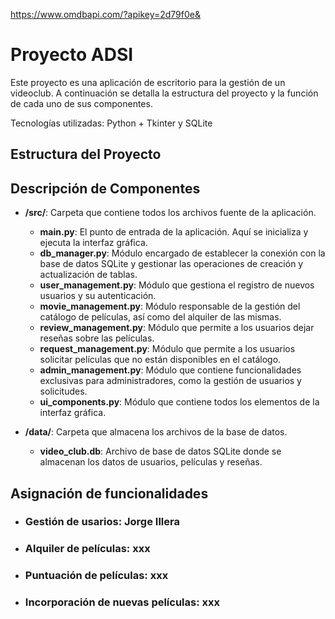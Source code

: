 https://www.omdbapi.com/?apikey=2d79f0e&

# Proyecto ADSI

Este proyecto es una aplicación de escritorio para la gestión de un videoclub. A continuación se detalla la estructura del proyecto y la función de cada uno de sus componentes.

Tecnologías utilizadas: Python + Tkinter y SQLite

## Estructura del Proyecto

## Descripción de Componentes

- **/src/**: Carpeta que contiene todos los archivos fuente de la aplicación.

  - **main.py**: El punto de entrada de la aplicación. Aquí se inicializa y ejecuta la interfaz gráfica.
  - **db_manager.py**: Módulo encargado de establecer la conexión con la base de datos SQLite y gestionar las operaciones de creación y actualización de tablas.
  - **user_management.py**: Módulo que gestiona el registro de nuevos usuarios y su autenticación.
  - **movie_management.py**: Módulo responsable de la gestión del catálogo de películas, así como del alquiler de las mismas.
  - **review_management.py**: Módulo que permite a los usuarios dejar reseñas sobre las películas.
  - **request_management.py**: Módulo que permite a los usuarios solicitar películas que no están disponibles en el catálogo.
  - **admin_management.py**: Módulo que contiene funcionalidades exclusivas para administradores, como la gestión de usuarios y solicitudes.
  - **ui_components.py**: Módulo que contiene todos los elementos de la interfaz gráfica.

- **/data/**: Carpeta que almacena los archivos de la base de datos.
  - **video_club.db**: Archivo de base de datos SQLite donde se almacenan los datos de usuarios, películas y reseñas.
  
## Asignación de funcionalidades

- ### Gestión de usarios: Jorge Illera
- ### Alquiler de películas: xxx
- ### Puntuación de películas: xxx
- ### Incorporación de nuevas películas: xxx